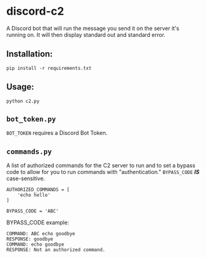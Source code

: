 # discord-c2

A Discord bot that will run the message you send it on the server it's running on.  It will then display standard out and 
standard error.

## Installation:

`pip install -r requirements.txt`

## Usage:

`python c2.py`

## `bot_token.py`

`BOT_TOKEN` requires a Discord Bot Token. 

## `commands.py`

A list of authorized commands for the C2 server to run and to set a bypass code to allow for you to run commands with
"authentication." `BYPASS_CODE` ***IS*** case-sensitive.

```
AUTHORIZED_COMMANDS = [
    'echo hello'
]

BYPASS_CODE = 'ABC'
```

BYPASS_CODE example:  

```
COMMAND: ABC echo goodbye  
RESPONSE: goodbye
COMMAND: echo goodbye
RESPONSE: Not an authorized command.
```